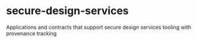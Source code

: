 # secure-design-services
Applications and contracts that support secure design services tooling with provenance tracking
